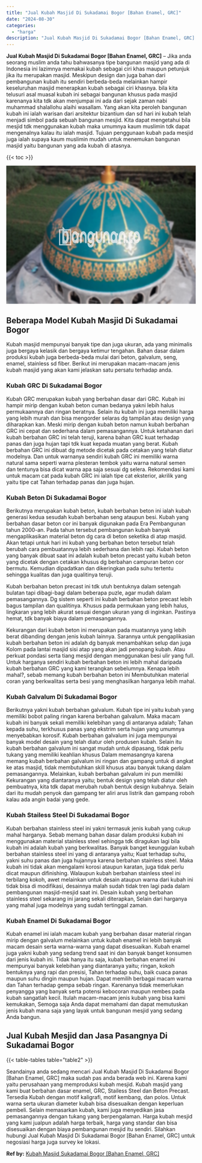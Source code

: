 ```yaml
---
title: "Jual Kubah Masjid Di Sukadamai Bogor [Bahan Enamel, GRC]"
date: "2024-08-30"
categories: 
  - "harga"
description: "Jual Kubah Masjid Di Sukadamai Bogor [Bahan Enamel, GRC]. Seandainya anda sedang mencari Jual Kubah Masjid Di Sukadamai Bogor [Bahan Enamel, GRC] maka suda..."
---
```


**Jual Kubah Masjid Di Sukadamai Bogor \[Bahan Enamel, GRC\]** – Jika anda seorang muslim anda tahu bahwasanya tipe bangunan masjid yang ada di Indonesia ini lazimnya memakai kubah sebagai ciri khas maupun petunjuk jika itu merupakan masjid. Meskipun design dan juga bahan dari pembangunan kubah itu sendiri berbeda-beda melainkan hampir keseluruhan masjid menerapkan kubah sebagai ciri khasnya. bila kita telusuri asal muasal kubah ini sebagai bangunan khusus pada masjid karenanya kita tdk akan menjumpai ini ada dari sejak zaman nabi muhammad shalallohu alaihi wasallam. Yang akan kita peroleh bangunan kubah ini ialah warisan dari arsitektur bizantium dan sd hari ini kubah telah menjadi simbol pada sebuah bangunan mesjid. Kita dapat mengetahui bila mesjid tdk menggunakan kubah maka umumnya kaum muslimin tdk dapat mengenalnya kalau itu ialah masjid. Tujuan penggunaan kubah pada mesjid juga ialah supaya kaum muslimin mudah untuk menemukan bangunan masjid yaitu bangunan yang ada kubah di atasnya.

{{< toc >}}

![Jual Kubah Masjid Di Sukadamai Bogor [Bahan Enamel, GRC]](/images/jual-kubah-masjid-38.png)

## Beberapa Model Kubah Masjid Di Sukadamai Bogor

Kubah masjid mempunyai banyak tipe dan juga ukuran, ada yang minimalis juga bergaya kelasik dan bergaya ketimur tengahan. Bahan dasar dalam produksi kubah juga berbeda-beda mulai dari beton, galvalum, seng, enamel, stainless sd fiber. Berikut ini merupakan macam-macam jenis kubah masjid yang akan kami jelaskan satu persatu terhadap anda.

### Kubah GRC Di Sukadamai Bogor

Kubah GRC merupakan kubah yang berbahan dasar dari GRC. Kubah ini hampir mirip dengan kubah beton cuman bedanya yakni lebih halus permukaannya dan ringan beratnya. Selain itu kubah ini juga memiliki harga yang lebih murah dan bisa mengorder selaras dg tampilan atau design yang diharapkan kan. Meski mirip dengan kubah beton namun kubah berbahan GRC ini cepat dan sederhana dalam pemasangannya. Untuk ketahanan dari kubah berbahan GRC ini telah teruji, karena bahan GRC kuat terhadap panas dan juga hujan tapi tdk kuat kepada muatan yang berat. Kubah berbahan GRC ini dibuat dg metode dicetak pada cetakan yang telah diatur modelnya. Dan untuk warnanya sendiri kubah GRC ini memiliki warna natural sama seperti warna plesteran tembok yaitu warna natural semen dan tentunya bisa dicat warna apa saja sesuai dg selera. Rekomendasi kami untuk macam cat pada kubah GRC ini ialah tipe cat eksterior, akrilik yang yaitu tipe cat Tahan terhadap panas dan juga hujan.

### Kubah Beton Di Sukadamai Bogor

Berikutnya merupakan kubah beton, kubah berbahan beton ini ialah kubah generasi kedua sesudah kubah berbahan seng ataupun besi. Kubah yang berbahan dasar beton cor ini banyak digunakan pada Era Pembangunan tahun 2000-an. Pada tahun tersebut pembangunan kubah banyak mengaplikasikan material beton dg cara di beton seketika di atap masjid. Akan tetapi untuk hari ini kubah yang berbahan beton tersebut telah berubah cara pembuatannya lebih sederhana dan lebih rapi. Kubah beton yang banyak dibuat saat ini adalah kubah beton precast yaitu kubah beton yang dicetak dengan cetakan khusus dg berbahan campuran beton cor bermutu. Kemudian dipadatkan dan dikeringkan pada suhu tertentu sehingga kualitas dan juga qualitinya teruji.

Kubah berbahan beton precast ini tdk utuh bentuknya dalam setengah bulatan tapi dibagi-bagi dalam beberapa puzle, agar mudah dalam pemasangannya. Dg sistem seperti ini kubah berbahan beton precast lebih bagus tampilan dan qualitinya. Khusus pada permukaan yang lebih halus, lingkaran yang lebih akurat sesuai dengan ukuran yang di inginkan. Pastinya hemat, tdk banyak biaya dalam pemasangannya.

Kekurangan dari kubah beton ini merupakan pada muatannya yang lebih berat dibanding dengan jenis kubah lainnya. Sarannya untuk pengaplikasian kubah berbahan beton ini adalah dg banyak menambahkan selup dan juga Kolom pada lantai masjid sisi atap yang akan jadi penopang kubah. Atau perkuat pondasi serta tiang mesjid dengan menggunakan besi ulir yang full. Untuk harganya sendiri kubah berbahan beton ini lebih mahal daripada kubah berbahan GRC yang kami terangkan sebelumnya. Kenapa lebih mahal?, sebab memang kubah berbahan beton ini Membutuhkan material coran yang berkwalitas serta besi yang menghasilkan harganya lebih mahal.

### Kubah Galvalum Di Sukadamai Bogor

Berikutnya yakni kubah berbahan galvalum. Kubah tipe ini yaitu kubah yang memiliki bobot paling ringan karena berbahan galvalum. Maka macam kubah ini banyak sekali memiliki kelebihan yang di antaranya adalah; Tahan kepada suhu, terkhusus panas yang ekstrim serta hujan yang umumnya menyebabkan korosif. Kubah berbahan galvalum ini juga mempunyai banyak model desain yang telah diatur oleh produsen kubah. Selain itu kubah berbahan galvalum ini sangat mudah untuk dipasang, tidak perlu tukang yang memiliki keahlian khusus Dalam memasangnya karena memang kubah berbahan galvalum ini ringan dan gampang untuk di angkat ke atas masjid, tidak membutuhkan skill khusus atau banyak tukang dalam pemasangannya. Melainkan, kubah berbahan galvalum ini pun memiliki Kekurangan yang diantaranya yaitu; bentuk design yang telah diatur oleh pembuatnya, kita tdk dapat merubah rubah bentuk design kubahnya. Selain dari itu mudah penyok dan gampang ter aliri arus listrik dan gampang roboh kalau ada angin badai yang gede.

### Kubah Stailess Steel Di Sukadamai Bogor

Kubah berbahan stainless steel ini yakni termasuk jenis kubah yang cukup mahal harganya. Sebab memang bahan dasar dalam produksi kubah ini menggunakan material stainless steel sehingga tdk diragukan lagi bila kubah ini adalah kubah yang berkwalitas. Banyak banget keunggulan kubah berbahan stainless steel ini yang di antaranya yaitu; Kuat terhadap suhu, yakni suhu panas dan juga hujannya karena berbahan stainless steel. Maka kubah ini tidak akan mengalami korosi ataupun karatan, juga tidak perlu dicat maupun difinishing. Walaupun kubah berbahan stainless steel ini terbilang kokoh, awet melainkan untuk desain ataupun warna dari kubah ini tidak bisa di modifikasi, desainnya malah sudah tidak tren lagi pada dalam pembangunan masjid-mesjid saat ini. Desain kubah yang berbahan stainless steel sekarang ini jarang sekali diterapkan, Selain dari harganya yang mahal juga modelnya yang sudah tertinggal zaman.

### Kubah Enamel Di Sukadamai Bogor

Kubah enamel ini ialah macam kubah yang berbahan dasar material ringan mirip dengan galvalum melainkan untuk kubah enamel ini lebih banyak macam desain serta warna-warna yang dapat disesuaikan. Kubah enamel juga yakni kubah yang sedang trend saat ini dan banyak banget konsumen dari jenis kubah ini. Tidak hanya itu saja, kubah berbahan enamel ini mempunyai banyak kelebihan yang diantaranya yaitu; ringan, kokoh bentuknya yang rapi dan presisi, Tahan terhadap suhu, baik cuaca panas maupun suhu dingin maupun hujan. Dapat memilih berbagai macam warna dan Tahan terhadap gempa sebab ringan. Karenanya tidak memerlukan penyangga yang banyak serta potensi kebocoran maupun rembes pada kubah sangatlah kecil. Itulah macam-macam jenis kubah yang bisa kami kemukakan, Semoga saja Anda dapat memahami dan dapat memutuskan jenis kubah mana saja yang layak untuk bangunan mesjid yang sedang Anda bangun.

## Jual Kubah Mesjid dan Jasa Pasangnya Di Sukadamai Bogor

{{< table-tables table="table2" >}}

Seandainya anda sedang mencari Jual Kubah Masjid Di Sukadamai Bogor \[Bahan Enamel, GRC\] maka sudah pas anda berada web ini. Karena kami yaitu perusahaan yang memproduksi kubah mesjid. Kubah masjid yang kami buat berbahan dasar enamel, GRC, Stailess Steel dan Beton Precast. Tersedia Kubah dengan motif kaligrafi, motif kembang, dan polos. Untuk warna serta ukuran diameter kubah bisa disesuaikan dengan keperluan pembeli. Selain memasarkan kubah, kami juga menyedikan jasa pemasangannya dengan tukang yang berpengalaman. Harga kubah mesjid yang kami jualpun adalah harga terbaik, harga yang standar dan bisa disesuaikan dengan biaya pembangunan mesjid itu sendiri. Silahkan hubungi Jual Kubah Masjid Di Sukadamai Bogor \[Bahan Enamel, GRC\] untuk negosiasi harga juga survey ke lokasi.

**Ref by:** [Kubah Masjid Sukadamai Bogor [Bahan Enamel, GRC]](https://id.wikipedia.org/wiki/Kubah)
